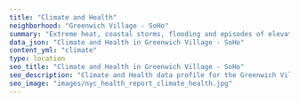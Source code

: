 ```yaml
---
title: "Climate and Health"
neighborhood: "Greenwich Village - SoHo"
summary: "Extreme heat, coastal storms, flooding and episodes of elevated ozone are climate-related hazards that may increase with climate change and have important public health impacts in New York City. Extreme weather can cause power outages, which also threaten public health. This report provides neighborhood indicators of climate-related hazards, vulnerability and health impacts."
data_json: "Climate and Health in Greenwich Village - SoHo"
content_yml: "climate"
type: location
seo_title: "Climate and Health in Greenwich Village - SoHo"
seo_description: "Climate and Health data profile for the Greenwich Village - SoHo neighborhood of NYC."
seo_image: "images/nyc_health_report_climate_health.jpg"
---
```

